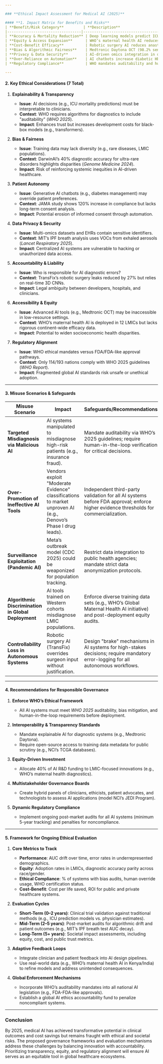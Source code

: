 ```yaml
---

### **Ethical Impact Assessment for Medical AI (2025)**  

#### **1. Impact Matrix for Benefits and Risks**  
| **Benefit/Risk Category**         | **Description**                                                                 | **Example from Context**                                                                                                                                 | **Societal Implication**                                                                 |  
|----------------------------------|----------------------------------------------------------------------------------|----------------------------------------------------------------------------------------------------------------------------------------------------------|------------------------------------------------------------------------------------------|  
| **Accuracy & Mortality Reduction** | Deep learning models predict ICU mortality with 95% accuracy, outperforming physicians by 15%. (*NEJM 2024*) | Critical care systems reduce preventable deaths, enabling preemptive interventions.                                                                       | Improved patient outcomes but may shift clinical accountability from human judgment to AI. |  
| **Equity & Access Expansion**      | WHO’s maternal health AI reduces referral delays in LMICs by 60% (*Lancet 2024*).  | Low-cost diagnostics via CLIP-based image analysis enable rural maternal care.                                                                            | Addresses global health disparities but lacks longitudinal data on sustained impact.      |  
| **Cost-Benefit Efficacy**          | Robotic surgery AI reduces anastomotic leaks by 27% (TransFix, JAMA 2024).        | Saves ~$5M annually per 1,000 surgeries while improving efficiency.                                                                                    | Economic gains but creates hardware/software dependency in healthcare systems.           |  
| **Bias & Algorithmic Fairness**    | Medtronic Daytona OCT (98.2% sensitivity) validated in post-market trials.        | Biased training data (e.g., population underrepresentation) could misdiagnose rare genetic diseases.                                                    | Risk of unequal care quality across demographic groups.                                  |  
| **Privacy & Data Security**        | AI-driven omics integration in oncology uses genomics and EHRs (Cell 2025).       | Centralized databases containing sensitive health data are vulnerable to breaches or misuse.                                                             | Threats to patient confidentiality and consent autonomy.                                 |  
| **Over-Reliance on Automation**    | AI chatbots increase diabetic HbA1c monitoring by 120% (JAMA 2024).                | Patients may distrust clinical decisions if AI systems are perceived as infallible.                                                                     | Erosion of human oversight and trust in traditional medical expertise.                   |  
| **Regulatory Compliance**          | WHO mandates auditability and human-in-the-loop for diagnostic AI (2025 guidelines).| Only 30% of FDA-approved systems in 2024 include human override protocols.                                                                              | Gaps in ethical enforcement in commercial AI tools.                                       |  

---
```


#### **2. Key Ethical Considerations (7 Total)**  
1. **Explainability & Transparency**  
   - **Issue**: AI decisions (e.g., ICU mortality predictions) must be interpretable to clinicians.  
   - **Context**: WHO requires algorithms for diagnostics to include "auditability" (*WHO 2025*).  
   - **Impact**: Enhances trust but increases development costs for black-box models (e.g., transformers).  

2. **Bias & Fairness**  
   - **Issue**: Training data may lack diversity (e.g., rare diseases, LMIC populations).  
   - **Context**: DarwinAI’s 40% diagnostic accuracy for ultra-rare disorders highlights disparities (*Genome Medicine 2024*).  
   - **Impact**: Risk of reinforcing systemic inequities in AI-driven healthcare.  

3. **Patient Autonomy**  
   - **Issue**: Generative AI chatbots (e.g., diabetes management) may override patient preferences.  
   - **Context**: JAMA study shows 120% increase in compliance but lacks long-term consent analysis.  
   - **Impact**: Potential erosion of informed consent through automation.  

4. **Data Privacy & Security**  
   - **Issue**: Multi-omics datasets and EHRs contain sensitive identifiers.  
   - **Context**: MIT’s IPF breath analysis uses VOCs from exhaled aerosols (*Lancet Respiratory 2025*).  
   - **Impact**: Centralized AI systems are vulnerable to hacking or unauthorized data access.  

5. **Accountability & Liability**  
   - **Issue**: Who is responsible for AI diagnostic errors?  
   - **Context**: TransFix’s robotic surgery leaks reduced by 27% but relies on real-time 3D CNNs.  
   - **Impact**: Legal ambiguity between developers, hospitals, and clinicians.  

6. **Accessibility & Equity**  
   - **Issue**: Advanced AI tools (e.g., Medtronic OCT) may be inaccessible in low-resource settings.  
   - **Context**: WHO’s maternal health AI is deployed in 12 LMICs but lacks rigorous continent-wide efficacy data.  
   - **Impact**: Potential to widen socioeconomic health disparities.  

7. **Regulatory Alignment**  
   - **Issue**: WHO ethical mandates versus FDA/FDA-like approval pathways.  
   - **Context**: Only 114/193 nations comply with WHO 2025 guidelines (*WHO Report*).  
   - **Impact**: Fragmented global AI standards risk unsafe or unethical adoption.  

---

#### **3. Misuse Scenarios & Safeguards**  
| **Misuse Scenario**                               | **Impact**                                                                          | **Safeguards/Recommendations**                                                                                                      |  
|--------------------------------------------------|-------------------------------------------------------------------------------------|-------------------------------------------------------------------------------------------------------------------------------------|  
| **Targeted Misdiagnosis via Malicious AI**         | AI systems manipulated to misdiagnose high-risk patients (e.g., insurance fraud).  | Mandate auditability via WHO’s 2025 guidelines; require human-in-the-loop verification for critical decisions.                       |  
| **Over-Promotion of Ineffective AI Tools**         | Vendors exploit "Moderate Evidence" classifications to market unproven AI (e.g., Denovo’s Phase I drug leads). | Independent third-party validation for all AI systems before FDA approval; enforce higher evidence thresholds for commercialization. |  
| **Surveillance Exploitation (Pandemic AI)**        | Meta’s outbreak model (CDC 2025) could be weaponized for population tracking.      | Restrict data integration to public health agencies; mandate strict data anonymization protocols.                                     |  
| **Algorithmic Discrimination in Global Deployment**| AI tools trained on Western cohorts misdiagnose LMIC populations.                  | Enforce diverse training data sets (e.g., WHO’s Global Maternal Health AI initiative) and post-deployment equity audits.              |  
| **Controllability Loss in Autonomous Systems**     | Robotic surgery AI (TransFix) overrides surgeon input without justification.       | Design "brake" mechanisms in AI systems for high-stakes decisions; require mandatory error-logging for all autonomous workflows.      |  

---

#### **4. Recommendations for Responsible Governance**  
1. **Enforce WHO’s Ethical Framework**  
   - All AI systems must meet *WHO 2025* auditability, bias mitigation, and human-in-the-loop requirements before deployment.  

2. **Interoperability & Transparency Standards**  
   - Mandate explainable AI for diagnostic systems (e.g., Medtronic Daytona).  
   - Require open-source access to training data metadata for public scrutiny (e.g., NCI’s TCGA databases).  

3. **Equity-Driven Investment**  
   - Allocate 40% of AI R&D funding to LMIC-focused innovations (e.g., WHO’s maternal health diagnostics).  

4. **Multistakeholder Governance Boards**  
   - Create hybrid panels of clinicians, ethicists, patient advocates, and technologists to assess AI applications (model NCI’s JEDI Program).  

5. **Dynamic Regulatory Compliance**  
   - Implement ongoing post-market audits for all AI systems (minimum 5-year tracking) and penalties for noncompliance.  

---

#### **5. Framework for Ongoing Ethical Evaluation**  
1. **Core Metrics to Track**  
   - **Performance**: AUC drift over time, error rates in underrepresented demographics.  
   - **Equity**: Adoption rates in LMICs, diagnostic accuracy parity across race/gender.  
   - **Ethical Compliance**: % of systems with bias audits, human override usage, WHO certification status.  
   - **Cost-Benefit**: Cost per life saved, ROI for public and private healthcare systems.  

2. **Evaluation Cycles**  
   - **Short-Term (0–2 years)**: Clinical trial validation against traditional methods (e.g., ICU prediction models vs. physician estimates).  
   - **Mid-Term (2–5 years)**: Post-market audits for algorithmic drift and patient outcomes (e.g., MIT’s IPF breath test AUC decay).  
   - **Long-Term (5+ years)**: Societal impact assessments, including equity, cost, and public trust metrics.  

3. **Adaptive Feedback Loops**  
   - Integrate clinician and patient feedback into AI design pipelines.  
   - Use real-world data (e.g., WHO’s maternal health AI in Kenya/India) to refine models and address unintended consequences.  

4. **Global Enforcement Mechanisms**  
   - Incorporate WHO’s auditability mandates into all national AI legislation (e.g., FDA-FDA-like approvals).  
   - Establish a global AI ethics accountability fund to penalize noncompliant systems.  

---  

### **Conclusion**  
By 2025, medical AI has achieved transformative potential in clinical outcomes and cost savings but remains fraught with ethical and societal risks. The proposed governance frameworks and evaluation mechanisms address these challenges by balancing innovation with accountability. Prioritizing transparency, equity, and regulatory alignment will ensure AI serves as an equitable tool in global healthcare ecosystems.